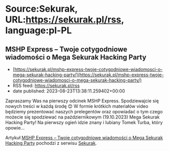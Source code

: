 # Source:Sekurak, URL:https://sekurak.pl/rss, language:pl-PL

## MSHP Express – Twoje cotygodniowe wiadomości o Mega Sekurak Hacking Party
 - [https://sekurak.pl/mshp-express-twoje-cotygodniowe-wiadomosci-o-mega-sekurak-hacking-party/](https://sekurak.pl/mshp-express-twoje-cotygodniowe-wiadomosci-o-mega-sekurak-hacking-party/)
 - RSS feed: https://sekurak.pl/rss
 - date published: 2023-08-23T13:38:11.259402+00:00

<p>Zapraszamy Was na pierwszy odcinek MSHP Express. Spodziewajcie się nowych treści w każdą środę 😊 W formie krótkich materiałów video będziemy prezentować naszych prelegentów oraz opowiadać o tym czego możecie się spodziewać na październikowym (19.10.2023) Mega Sekurak Hacking Party! Na pierwszy ogień idzie znany i lubiany Tomek Turba, który opowie...</p>
<p>Artykuł <a href="https://sekurak.pl/mshp-express-twoje-cotygodniowe-wiadomosci-o-mega-sekurak-hacking-party/" rel="nofollow">MSHP Express – Twoje cotygodniowe wiadomości o Mega Sekurak Hacking Party</a> pochodzi z serwisu <a href="https://sekurak.pl" rel="nofollow">Sekurak</a>.</p>

